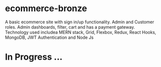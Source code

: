 # ecommerce-bronze
A basic ecommerce site with sign in/up functionality. Admin and Customer roles. Admin dashboards, filter, cart and has a payment gateway. Technology used includea MERN stack, Grid, Flexbox, Redux, React Hooks, MongoDB, JWT Authentication and Node Js 
# In Progress ...
